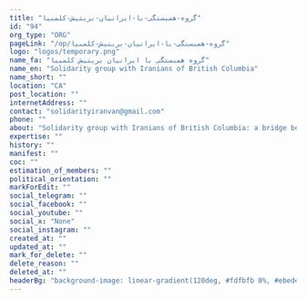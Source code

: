 ```yaml
---
title: "گروه-همبستگی-با-ایرانیان-بریتیش-کلمبیا"
id: "94"
org_type: "ORG"
pageLink: "/op/گروه-همبستگی-با-ایرانیان-بریتیش-کلمبیا"
logo: "logos/temporary.png"
name_fa: "گروه همبستگی با ایرانیان بریتیش کلمبیا"
name_en: "Solidarity group with Iranians of British Columbia"
name_short: ""
location: "CA"
post_location: ""
internetAddress: ""
contact: "solidarityiranvan@gmail.com"
phone: ""
about: "Solidarity group with Iranians of British Columbia: a bridge between Iran and CanadaBritish Columbia Iranian Solidarity Group, like many similar groups around the world, was formed with the aim of creating a stronger bond between Iranians living in British Columbia and preserving Iranian cultural identity. By holding various cultural, social and political events, these groups try to unite the resident Iranian community and also create a bridge between Iranian culture and Canadian society."
expertise: ""
history: ""
manifest: ""
coc: ""
estimation_of_members: ""
political_orientation: ""
markForEdit: ""
social_telegram: ""
social_facebook: ""
social_youtube: ""
social_x: "None"
social_instagram: ""
created_at: ""
updated_at: ""
mark_for_delete: ""
delete_reason: ""
deleted_at: ""
headerBg: "background-image: linear-gradient(120deg, #fdfbfb 0%, #ebedee 100%);"
---
```


